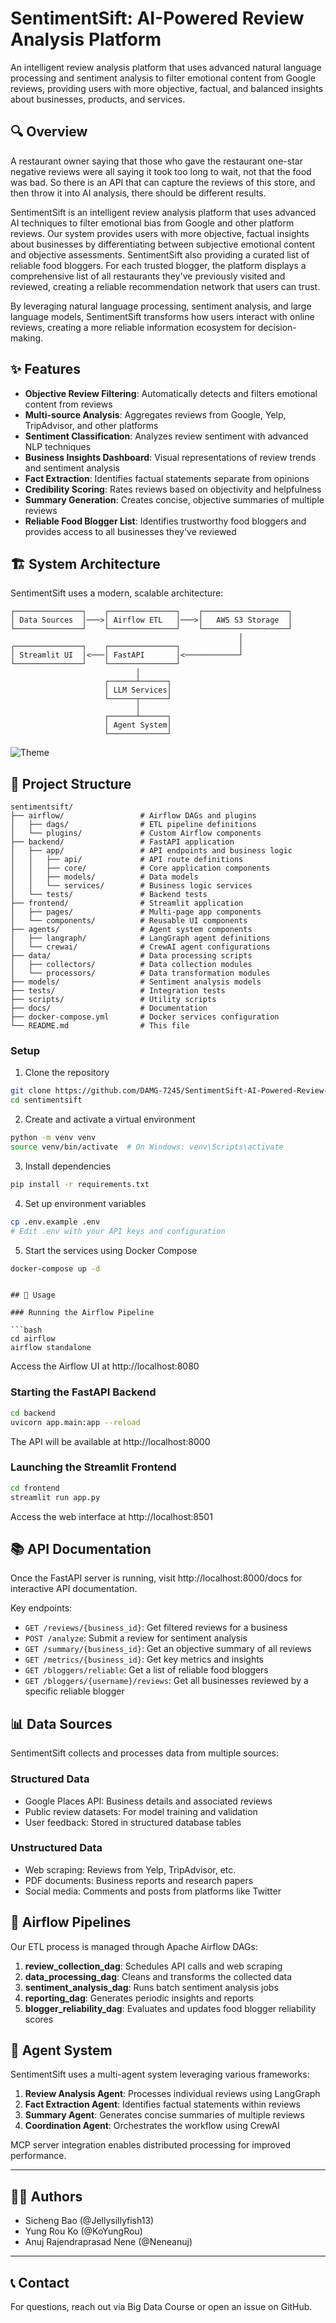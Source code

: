 # SentimentSift: AI-Powered Review Analysis Platform

An intelligent review analysis platform that uses advanced natural
language processing and sentiment analysis to filter emotional content from Google reviews,
providing users with more objective, factual, and balanced insights about businesses, products,
and services.


## 🔍 Overview

A restaurant owner saying that those who gave the restaurant one-star negative reviews were all saying it took too long to wait, not that the food was bad. So there is an API that can capture the reviews of this store, and then throw it into AI analysis, there should be different results.

SentimentSift is an intelligent review analysis platform that uses advanced AI techniques to filter emotional bias from Google and other platform reviews. Our system provides users with more objective, factual insights about businesses by differentiating between subjective emotional content and objective assessments. SentimentSift also providing a curated list of reliable food bloggers. For each trusted blogger, the platform displays a comprehensive list of all restaurants they've previously visited and reviewed, creating a reliable recommendation network that users can trust.

By leveraging natural language processing, sentiment analysis, and large language models, SentimentSift transforms how users interact with online reviews, creating a more reliable information ecosystem for decision-making.



## ✨ Features

- **Objective Review Filtering**: Automatically detects and filters emotional content from reviews
- **Multi-source Analysis**: Aggregates reviews from Google, Yelp, TripAdvisor, and other platforms
- **Sentiment Classification**: Analyzes review sentiment with advanced NLP techniques
- **Business Insights Dashboard**: Visual representations of review trends and sentiment analysis
- **Fact Extraction**: Identifies factual statements separate from opinions
- **Credibility Scoring**: Rates reviews based on objectivity and helpfulness
- **Summary Generation**: Creates concise, objective summaries of multiple reviews
- **Reliable Food Blogger List**: Identifies trustworthy food bloggers and provides access to all businesses they've reviewed

## 🏗️ System Architecture

SentimentSift uses a modern, scalable architecture:

```
┌───────────────┐    ┌───────────────┐    ┌───────────────────┐
│ Data Sources  │───>│ Airflow ETL   │───>│   AWS S3 Storage  │
└───────────────┘    └───────────────┘    └───────────────────┘
                                                   │
┌───────────────┐    ┌───────────────┐             │
│ Streamlit UI  │<───│ FastAPI       │<────────────┘
└───────────────┘    └───────────────┘
                            │
                     ┌──────┴──────┐
                     │ LLM Services│
                     └──────┬──────┘
                            │
                     ┌──────┴──────┐
                     │ Agent System│
                     └─────────────┘
```

![Theme](./simplified_sentimentsift_architecture.png)


## 📂 Project Structure

```
sentimentsift/
├── airflow/                 # Airflow DAGs and plugins
│   ├── dags/                # ETL pipeline definitions
│   └── plugins/             # Custom Airflow components
├── backend/                 # FastAPI application
│   ├── app/                 # API endpoints and business logic
│   │   ├── api/             # API route definitions
│   │   ├── core/            # Core application components
│   │   ├── models/          # Data models
│   │   └── services/        # Business logic services
│   └── tests/               # Backend tests
├── frontend/                # Streamlit application
│   ├── pages/               # Multi-page app components
│   └── components/          # Reusable UI components
├── agents/                  # Agent system components
│   ├── langraph/            # LangGraph agent definitions
│   └── crewai/              # CrewAI agent configurations
├── data/                    # Data processing scripts
│   ├── collectors/          # Data collection modules
│   └── processors/          # Data transformation modules
├── models/                  # Sentiment analysis models
├── tests/                   # Integration tests
├── scripts/                 # Utility scripts
├── docs/                    # Documentation
├── docker-compose.yml       # Docker services configuration
└── README.md                # This file
```


### Setup

1. Clone the repository
```bash
git clone https://github.com/DAMG-7245/SentimentSift-AI-Powered-Review-Analysis-Platform.git
cd sentimentsift
```

2. Create and activate a virtual environment
```bash
python -m venv venv
source venv/bin/activate  # On Windows: venv\Scripts\activate
```

3. Install dependencies
```bash
pip install -r requirements.txt
```

4. Set up environment variables
```bash
cp .env.example .env
# Edit .env with your API keys and configuration
```

5. Start the services using Docker Compose
```bash
docker-compose up -d
```


```

## 🚀 Usage

### Running the Airflow Pipeline

```bash
cd airflow
airflow standalone
```
Access the Airflow UI at http://localhost:8080

### Starting the FastAPI Backend

```bash
cd backend
uvicorn app.main:app --reload
```
The API will be available at http://localhost:8000

### Launching the Streamlit Frontend

```bash
cd frontend
streamlit run app.py
```
Access the web interface at http://localhost:8501

## 📚 API Documentation

Once the FastAPI server is running, visit http://localhost:8000/docs for interactive API documentation.

Key endpoints:
- `GET /reviews/{business_id}`: Get filtered reviews for a business
- `POST /analyze`: Submit a review for sentiment analysis
- `GET /summary/{business_id}`: Get an objective summary of all reviews
- `GET /metrics/{business_id}`: Get key metrics and insights
- `GET /bloggers/reliable`: Get a list of reliable food bloggers
- `GET /bloggers/{username}/reviews`: Get all businesses reviewed by a specific reliable blogger


## 📊 Data Sources

SentimentSift collects and processes data from multiple sources:

### Structured Data
- Google Places API: Business details and associated reviews
- Public review datasets: For model training and validation
- User feedback: Stored in structured database tables

### Unstructured Data
- Web scraping: Reviews from Yelp, TripAdvisor, etc.
- PDF documents: Business reports and research papers
- Social media: Comments and posts from platforms like Twitter

## 🔄 Airflow Pipelines

Our ETL process is managed through Apache Airflow DAGs:

1. **review_collection_dag**: Schedules API calls and web scraping
2. **data_processing_dag**: Cleans and transforms the collected data
3. **sentiment_analysis_dag**: Runs batch sentiment analysis jobs
4. **reporting_dag**: Generates periodic insights and reports
5. **blogger_reliability_dag**: Evaluates and updates food blogger reliability scores

## 🤖 Agent System

SentimentSift uses a multi-agent system leveraging various frameworks:

1. **Review Analysis Agent**: Processes individual reviews using LangGraph
2. **Fact Extraction Agent**: Identifies factual statements within reviews
3. **Summary Agent**: Generates concise summaries of multiple reviews
4. **Coordination Agent**: Orchestrates the workflow using CrewAI

MCP server integration enables distributed processing for improved performance.

---

## **👨‍💻 Authors**
* Sicheng Bao (@Jellysillyfish13)
* Yung Rou Ko (@KoYungRou)
* Anuj Rajendraprasad Nene (@Neneanuj)

---

## **📞 Contact**
For questions, reach out via Big Data Course or open an issue on GitHub.